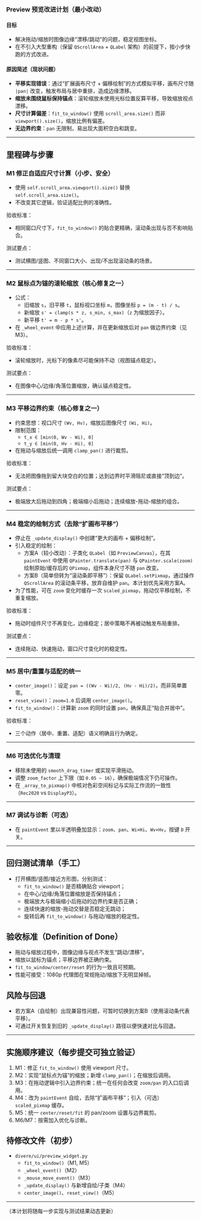### Preview 预览改进计划（最小改动）

#### 目标
- 解决拖动/缩放时图像边缘“漂移/跳动”的问题，稳定视图坐标。
- 在不引入大型重构（保留 `QScrollArea` + `QLabel` 架构）的前提下，按小步快跑的方式改进。

#### 原因简述（现状问题）
- **平移实现错误**：通过“扩展画布尺寸 + 偏移绘制”的方式模拟平移，画布尺寸随 `|pan|` 改变，触发布局与居中重排，造成边缘漂移。
- **缩放未围绕鼠标保持锚点**：滚轮缩放未使用光标位置反算平移，导致缩放视点漂移。
- **尺寸计算偏差**：`fit_to_window()` 使用 `scroll_area.size()` 而非 `viewport().size()`，缩放比例有偏差。
- **无边界约束**：`pan` 无限制，易出现大面积空白和跳变。

---

## 里程碑与步骤

### M1 修正自适应尺寸计算（小步、安全）
- 使用 `self.scroll_area.viewport().size()` 替换 `self.scroll_area.size()`。
- 不改变其它逻辑，验证适配比例的准确性。

验收标准：
- 相同窗口尺寸下，`fit_to_window()` 的贴合更精确，滚动条出现与否不影响贴合。

测试要点：
- 测试横图/竖图、不同窗口大小、出现/不出现滚动条的场景。

---

### M2 鼠标点为锚的滚轮缩放（核心修复之一）
- 公式：
  - 旧缩放 `s`，旧平移 `t`，鼠标视口坐标 `m`，图像坐标 `p = (m - t) / s`。
  - 新缩放 `s' = clamp(s * z, s_min, s_max)`（`z` 为缩放因子）。
  - 新平移 `t' = m - p * s'`。
- 在 `_wheel_event` 中应用上述计算，并在更新缩放后对 `pan` 做边界约束（见 M3）。

验收标准：
- 滚轮缩放时，光标下的像素尽可能保持不动（视图锚点稳定）。

测试要点：
- 在图像中心/边缘/角落位置缩放，确认锚点稳定性。

---

### M3 平移边界约束（核心修复之一）
- 约束思想：视口尺寸 `(Wv, Hv)`，缩放后图像尺寸 `(Wi, Hi)`。
- 限制范围：
  - `t_x ∈ [min(0, Wv - Wi), 0]`
  - `t_y ∈ [min(0, Hv - Hi), 0]`
- 在拖动与缩放后统一调用 `clamp_pan()` 进行裁剪。

验收标准：
- 无法把图像拖到留大块空白的位置；达到边界时平滑阻尼或直接“顶到边”。

测试要点：
- 极端放大后拖动到四角；极端缩小后拖动；连续缩放-拖动-缩放的组合。

---

### M4 稳定的绘制方式（去除“扩画布平移”）
- 停止在 `_update_display()` 中创建“更大的画布 + 偏移绘制”。
- 引入稳定的绘制：
  - 方案A（较小改动）：子类化 `QLabel`（如 `PreviewCanvas`），在其 `paintEvent` 中使用 `QPainter.translate(pan)` 与 `QPainter.scale(zoom)` 绘制原始/缓存后的 `QPixmap`，组件本身尺寸不随 `pan` 改变。
  - 方案B（简单但转为“滚动条即平移”）：保留 `QLabel.setPixmap`，通过操作 `QScrollArea` 的滚动条平移，放弃自维护 `pan`。本计划优先采用方案A。
- 为了性能，可在 `zoom` 变化时缓存一次 `scaled_pixmap`，拖动仅平移绘制，不重复缩放。

验收标准：
- 拖动时组件尺寸不再变化，边缘稳定；居中策略不再被动触发布局重排。

测试要点：
- 连续拖动、快速拖动，窗口尺寸变化时的稳定性。

---

### M5 居中/重置与适配的统一
- `center_image()`：设定 `pan = ((Wv - Wi)/2, (Hv - Hi)/2)`，而非简单置零。
- `reset_view()`：`zoom=1.0` 后调用 `center_image()`。
- `fit_to_window()`：计算新 `zoom` 的同时设置 `pan`，确保真正“贴合并居中”。

验收标准：
- 三个动作（居中、重置、适配）语义明确且行为确定。

---

### M6 可选优化与清理
- 移除未使用的 `smooth_drag_timer` 或实现平滑拖动。
- 调整 `zoom_factor` 上下限（如 `0.05 ~ 16`），确保极端情况下仍可操作。
- 在 `_array_to_pixmap()` 中核对色彩空间标记与实际工作流的一致性（`Rec2020` vs `DisplayP3`）。

---

### M7 调试与诊断（可选）
- 在 `paintEvent` 里以半透明叠加显示：`zoom`、`pan`、`Wi×Hi`、`Wv×Hv`，按键 `D` 开关。

---

## 回归测试清单（手工）
- 打开横图/竖图/接近方形图，分别测试：
  - `fit_to_window()` 是否精确贴合 viewport；
  - 在中心/边缘/角落位置缩放是否保持锚点；
  - 极端放大与极端缩小后拖动的边界约束是否正确；
  - 连续快速的缩放-拖动交替是否稳定无跳动；
  - 旋转后再 `fit_to_window()` 与拖动/缩放的稳定性。

## 验收标准（Definition of Done）
- 拖动与缩放过程中，图像边缘与视点不发生“跳动/漂移”。
- 缩放以鼠标为锚点；平移边界被正确约束。
- `fit_to_window/center/reset` 的行为一致且可预期。
- 性能可接受：1080p 代理图在常规拖动/缩放下无明显掉帧。

## 风险与回退
- 若方案A（自绘制）出现兼容性问题，可暂时切换到方案B（使用滚动条代表平移）。
- 可通过开关恢复到旧的 `_update_display()` 路径以便快速对比与回退。

---

## 实施顺序建议（每步提交可独立验证）
1) M1：修正 `fit_to_window()` 使用 viewport 尺寸。
2) M2：实现“鼠标点为锚”的缩放；新增 `clamp_pan()`；在缩放后调用。
3) M3：在拖动逻辑中引入边界约束；统一在任何会改变 `zoom/pan` 的入口后调用。
4) M4：改为 `paintEvent` 自绘，去除“扩画布平移”；引入（可选）`scaled_pixmap` 缓存。
5) M5：统一 `center/reset/fit` 的 pan/zoom 设置与边界裁剪。
6) M6/M7：按需加入优化与诊断。

## 待修改文件（初步）
- `divere/ui/preview_widget.py`
  - `fit_to_window()`（M1, M5）
  - `_wheel_event()`（M2）
  - `_mouse_move_event()`（M3）
  - `_update_display()` 与新增自绘/子类（M4）
  - `center_image()`、`reset_view()`（M5）

---

（本计划将随每一步实现与测试结果动态更新）

